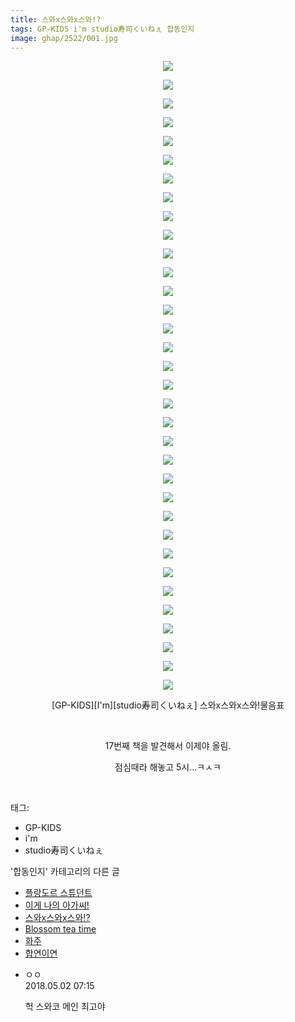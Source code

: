```yaml
---
title: 스와x스와x스와!?
tags: GP-KIDS i'm studio寿司くいねぇ 합동인지
image: ghap/2522/001.jpg
---
```

<div class="article">
<p style="text-align: center; clear: none; float: none;"></p>
<p style="text-align: center; clear: none; float: none;"><img src="{{ site.nasurl }}/ghap/2522/001.jpg"/></p>
<p style="text-align: center; clear: none; float: none;"><img src="{{ site.nasurl }}/ghap/2522/002.jpg"/></p>
<p style="text-align: center; clear: none; float: none;"><img src="{{ site.nasurl }}/ghap/2522/003.jpg"/></p>
<p style="text-align: center; clear: none; float: none;"><img src="{{ site.nasurl }}/ghap/2522/004.jpg"/></p>
<p style="text-align: center; clear: none; float: none;"><img src="{{ site.nasurl }}/ghap/2522/005.jpg"/></p>
<p style="text-align: center; clear: none; float: none;"><img src="{{ site.nasurl }}/ghap/2522/006.jpg"/></p>
<p style="text-align: center; clear: none; float: none;"><img src="{{ site.nasurl }}/ghap/2522/007.jpg"/></p>
<p style="text-align: center; clear: none; float: none;"><img src="{{ site.nasurl }}/ghap/2522/008.jpg"/></p>
<p style="text-align: center; clear: none; float: none;"><img src="{{ site.nasurl }}/ghap/2522/009.jpg"/></p>
<p style="text-align: center; clear: none; float: none;"><img src="{{ site.nasurl }}/ghap/2522/010.jpg"/></p>
<p style="text-align: center; clear: none; float: none;"><img src="{{ site.nasurl }}/ghap/2522/011.jpg"/></p>
<p style="text-align: center; clear: none; float: none;"><img src="{{ site.nasurl }}/ghap/2522/012.jpg"/></p>
<p style="text-align: center; clear: none; float: none;"><img src="{{ site.nasurl }}/ghap/2522/013.jpg"/></p>
<p style="text-align: center; clear: none; float: none;"><img src="{{ site.nasurl }}/ghap/2522/014.jpg"/></p>
<p style="text-align: center; clear: none; float: none;"><img src="{{ site.nasurl }}/ghap/2522/015.jpg"/></p>
<p style="text-align: center; clear: none; float: none;"><img src="{{ site.nasurl }}/ghap/2522/016.jpg"/></p>
<p style="text-align: center; clear: none; float: none;"><img src="{{ site.nasurl }}/ghap/2522/017.jpg"/></p>
<p style="text-align: center; clear: none; float: none;"><img src="{{ site.nasurl }}/ghap/2522/018.jpg"/></p>
<p style="text-align: center; clear: none; float: none;"><img src="{{ site.nasurl }}/ghap/2522/019.jpg"/></p>
<p style="text-align: center; clear: none; float: none;"><img src="{{ site.nasurl }}/ghap/2522/020.jpg"/></p>
<p style="text-align: center; clear: none; float: none;"><img src="{{ site.nasurl }}/ghap/2522/021.jpg"/></p>
<p style="text-align: center; clear: none; float: none;"><img src="{{ site.nasurl }}/ghap/2522/022.jpg"/></p>
<p style="text-align: center; clear: none; float: none;"><img src="{{ site.nasurl }}/ghap/2522/023.jpg"/></p>
<p style="text-align: center; clear: none; float: none;"><img src="{{ site.nasurl }}/ghap/2522/024.jpg"/></p>
<p style="text-align: center; clear: none; float: none;"><img src="{{ site.nasurl }}/ghap/2522/025.jpg"/></p>
<p style="text-align: center; clear: none; float: none;"><img src="{{ site.nasurl }}/ghap/2522/026.jpg"/></p>
<p style="text-align: center; clear: none; float: none;"><img src="{{ site.nasurl }}/ghap/2522/027.jpg"/></p>
<p style="text-align: center; clear: none; float: none;"><img src="{{ site.nasurl }}/ghap/2522/028.jpg"/></p>
<p style="text-align: center; clear: none; float: none;"><img src="{{ site.nasurl }}/ghap/2522/029.jpg"/></p>
<p style="text-align: center; clear: none; float: none;"><img src="{{ site.nasurl }}/ghap/2522/030.jpg"/></p>
<p style="text-align: center; clear: none; float: none;"><img src="{{ site.nasurl }}/ghap/2522/031.jpg"/></p>
<p style="text-align: center; clear: none; float: none;"><img src="{{ site.nasurl }}/ghap/2522/032.jpg"/></p>
<p style="text-align: center; clear: none; float: none;"><img src="{{ site.nasurl }}/ghap/2522/033.jpg"/></p>
<p style="text-align: center; clear: none; float: none;"><img src="{{ site.nasurl }}/ghap/2522/034.jpg"/></p>
<p style="text-align: center; clear: none; float: none;">[GP-KIDS][I'm][studio寿司くいねぇ] 스와x스와x스와!물음표</p>
<p style="text-align: center; clear: none; float: none;"><br/></p>
<p style="text-align: center; clear: none; float: none;">17번째 책을 발견해서 이제야 올림.</p>
<p style="text-align: center; clear: none; float: none;">점심때라 해놓고 5시...ㅋㅅㅋ</p>
<p style="text-align: center; clear: none; float: none;"><br/></p>
</div><div class="tagTrail">
<p>태그: </p>
<ul>
<li>GP-KIDS</li>
<li>i'm</li>
<li>studio寿司くいねぇ</li>
</ul>
</div><div class="another">
<p>'합동인지' 카테고리의 다른 글</p>
<ul>
<li><a href="/2016-10-10-ghap_2534">플랑도르 스튜던트</a></li>
<li><a href="/2016-10-10-ghap_2528">이게 나의 아가씨!</a></li>
<li><a href="/2016-10-10-ghap_2522">스와x스와x스와!?</a></li>
<li><a href="/2016-10-09-ghap_2521">Blossom tea time</a></li>
<li><a href="/2016-10-09-ghap_2509">화주</a></li>
<li><a href="/2016-10-08-ghap_2495">합연이연</a></li>
</ul>
</div><div class="cb_module cb_fluid">
<div class="cb_wrt cb_profile">
<div class="comment">
<ul>
<li class="cb_thumb_off" id="comment15248702">
<div class="cb_comment_area">
<div class="cb_info_area">
<div class="cb_section">
<span class="cb_nick_name">ㅇㅇ</span>
</div>
<div class="cb_section">
<span class="cb_date">2018.05.02 07:15 </span>
</div>
</div>
<div class="cb_dsc_comment">
<p class="cb_dsc">
											헉 스와코 메인 최고야
										</p>
</div>
</div></li>
</ul>
</div>
</div><!-- commentList close -->
</div>